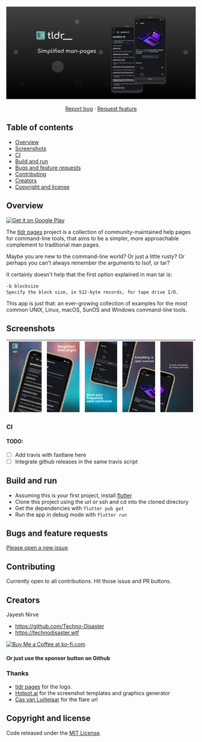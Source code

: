 <p align="center">
  <a href="https://technodisaster.wtf/">
    <img src="android/fastlane/metadata/android/en-US/images/featureGraphic.png" >
  </a>

  <p align="center">
    <a href="https://github.com/Techno-Disaster/tldr-flutter/issues/new?template=bug_report.md">Report bug</a>
    ·
    <a href="https://github.com/Techno-Disaster/tldr-flutter/issues/new?template=feature_request.md">Request feature</a>
  </p>
</p>

## Table of contents

- [Overview](#overview)
- [Screenshots](#screenshots)
- [CI](#CI)
- [Build and run](#build-and-run)
- [Bugs and feature requests](#bugs-and-feature-requests)
- [Contributing](#contributing)
- [Creators](#creators)
- [Copyright and license](#copyright-and-license)

## Overview

[<img src="https://play.google.com/intl/en_us/badges/images/generic/en-play-badge.png" alt="Get it on Google Play" width="185px" />](https://play.google.com/store/apps/details?id=wtf.technodisaster.tldr)

The [tldr pages](https://github.com/tldr-pages/tldr) project is a collection of community-maintained help pages for command-line tools, that aims to be a simpler, more approachable complement to traditional man pages.

Maybe you are new to the command-line world? Or just a little rusty? Or perhaps you can't always remember the arguments to lsof, or tar?

It certainly doesn't help that the first option explained in man tar is:
```
-b blocksize
Specify the block size, in 512-byte records, for tape drive I/O.
```
 
This app is just that: an ever-growing collection of examples for the most common UNIX, Linux, macOS, SunOS and Windows command-line tools.

## Screenshots

|![](android/fastlane/metadata/android/en-US/images/phoneScreenshots/1_en-US.png)|![](android/fastlane/metadata/android/en-US/images/phoneScreenshots/2_en-US.png)|![](android/fastlane/metadata/android/en-US/images/phoneScreenshots/3_en-US.png)|![](android/fastlane/metadata/android/en-US/images/phoneScreenshots/4_en-US.png)|![](android/fastlane/metadata/android/en-US/images/phoneScreenshots/5_en-US.png)|
|---|---|---|---|---|


### CI

#### TODO:
- [ ] Add travis with fastlane here
- [ ] Integrate github releases in the same travis script

## Build and run
* Assuming this is your first project, install [flutter](https://flutter.dev/docs/get-started/install)
* Clone this project using the url or ssh and cd into the cloned directory
* Get the dependencies with ``` flutter pub get ```
* Run the app in debug mode with ``` flutter run ```

## Bugs and feature requests

[Please open a new issue](https://github.com/Techno-Disaster/tldr-flutter/issues/new?template=bug_report.md).

## Contributing

Currently open to all contributions. Hit those issue and PR buttons.

## Creators
Jayesh Nirve
- <https://github.com/Techno-Disaster>
- <https://technodisaster.wtf>

<a href='https://ko-fi.com/T6T23OMP7' target='_blank'><img height='36' style='border:0px;height:36px;' src='https://cdn.ko-fi.com/cdn/kofi1.png?v=2' border='0' alt='Buy Me a Coffee at ko-fi.com' /></a>

#### Or just use the sponser button on Github

### Thanks

* [tldr pages](https://github.com/tldr-pages/tldr) for the logo.
* [Hotpot.ai](https://github.com/HotpotDesign) for the screenshot templates and graphics generator
* [Cas van Luijtelaar](https://flare.rive.app/a/cvl/files/flare/site-animaton/embed) for the flare url

## Copyright and license

Code released under the [MIT License](https://github.com/Techno-Disaster/tldr-flutter/blob/master/LICENSE).

